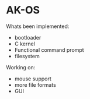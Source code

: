 # AK-OS
Whats been implemented:
  - bootloader
  - C kernel
  - Functional command prompt
  - filesystem

Working on:
  - mouse support
  - more file formats
  - GUI

